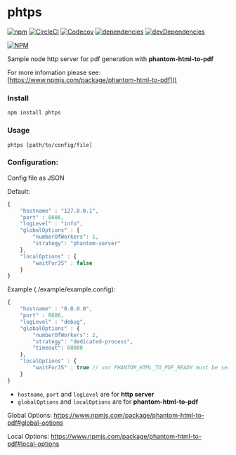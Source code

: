 # phtps

[![npm](https://img.shields.io/npm/v/phtps.svg)](https://www.npmjs.com/package/phtps)
[![CircleCI](https://img.shields.io/circleci/project/github/romajs/phtps.svg)](https://circleci.com/gh/romajs/phtps)
[![Codecov](https://img.shields.io/codecov/c/github/romajs/phtps.svg)](https://codecov.io/gh/romajs/phtps)
[![dependencies](https://david-dm.org/romajs/phtps.svg)](https://david-dm.org/romajs/phtps)
[![devDependencies](https://david-dm.org/romajs/phtps/dev-status.svg)](https://david-dm.org/romajs/phtps?type=dev)

[![NPM](https://nodei.co/npm/phtps.png?downloads=true)](https://nodei.co/npm/phtps/)


Sample node http server for pdf generation with **phantom-html-to-pdf**

For more infomation please see: [https://www.npmjs.com/package/phantom-html-to-pdf]()

### Install

`npm install phtps`

### Usage

`phtps [path/to/config/file]`

### Configuration:

Config file as JSON

Default:

```js
{
    "hostname" : "127.0.0.1",
    "port" : 8686,
    "logLevel" : "info",
    "globalOptions" : {
        "numberOfWorkers": 1,
        "strategy": "phantom-server"
    },
    "localOptions" : {
        "waitForJS" : false
    }
}
```

Example (./example/example.config):

```js
{
    "hostname" : "0.0.0.0",
    "port" : 8686,
    "logLevel" : "debug",
    "globalOptions" : {
        "numberOfWorkers": 2,
        "strategy": "dedicated-process",
        "timeout": 60000
    },
    "localOptions" : {
        "waitForJS" : true // var PHANTOM_HTML_TO_PDF_READY must be set
    }
}
```

* `hostname`, `port` and `logLevel` are for **http server**
* `globalOptions` and `localOptions` are for **phantom-html-to-pdf**

Global Options: https://www.npmjs.com/package/phantom-html-to-pdf#global-options

Local Options: https://www.npmjs.com/package/phantom-html-to-pdf#local-options